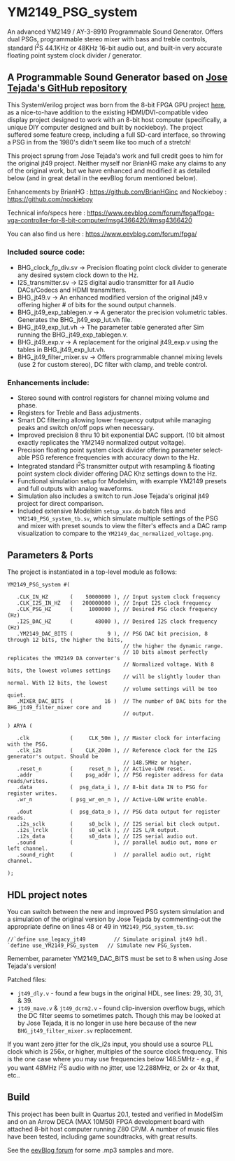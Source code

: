 # YM2149_PSG_system

An advanced YM2149 / AY-3-8910 Programmable Sound Generator.  Offers dual PSGs, programmable stereo mixer with bass and treble controls, standard
I<sup>2</sup>S 44.1KHz or 48KHz 16-bit audio out, and built-in very accurate floating point system clock divider / generator.

## A Programmable Sound Generator based on [Jose Tejada's GitHub repository](https://github.com/jotego/jt49)

This SystemVerilog project was born from the 8-bit FPGA GPU project [here](https://www.eevblog.com/forum/fpga/), as a nice-to-have addition to
the existing HDMI/DVI-compatible video display project designed to work with an 8-bit host computer (specifically, a unique DIY computer designed
and built by nockieboy).  The project suffered some feature creep, including a full SD-card interface, so throwing a PSG in from the 1980's didn't
seem like too much of a stretch!

This project sprung from Jose Tejada's work and full credit goes to him for the original jt49 project.  Neither myself nor BrianHG make any
claims to any of the original work, but we have enhanced and modified it as detailed below (and in great detail in the eevBlog forum mentioned
below).

Enhancements by BrianHG   : https://github.com/BrianHGinc
          and Nockieboy   : https://github.com/nockieboy
          
Technical info/specs here : https://www.eevblog.com/forum/fpga/fpga-vga-controller-for-8-bit-computer/msg4366420/#msg4366420

You can also find us here : https://www.eevblog.com/forum/fpga/

### Included source code:
- BHG_clock_fp_div.sv      -> Precision floating point clock divider to generate any desired system clock down to the Hz.
- I2S_transmitter.sv       -> I2S digital audio transmitter for all Audio DACs/Codecs and HDMI transmitters.
- BHG_jt49.v               -> An enhanced modified version of the original jt49.v offering higher # of bits for the sound output channels.
- BHG_jt49_exp_tablegen.v  -> A generator the precision volumetric tables.  Generates the BHG_jt49_exp_lut.vh file.
- BHG_jt49_exp_lut.vh      -> The parameter table generated after Sim running the BHG_jt49_exp_tablegen.v.
- BHG_jt49_exp.v           -> A replacement for the original jt49_exp.v using the tables in BHG_jt49_exp_lut.vh.
- BHG_jt49_filter_mixer.sv -> Offers programmable channel mixing levels (use 2 for custom stereo), DC filter with clamp, and treble control.

### Enhancements include:
- Stereo sound with control registers for channel mixing volume and phase.
- Registers for Treble and Bass adjustments.
- Smart DC filtering allowing lower frequency output while managing peaks and switch on/off pops when necessary.
- Improved precision 8 thru 10 bit exponential DAC support.  (10 bit almost exactly replicates the YM2149 normalized output voltage).
- Precision floating point system clock divider offering parameter select-able PSG reference frequencies with accuracy down to the Hz.
- Integrated standard I<sup>2</sup>S transmitter output with resampling & floating point system clock divider offering DAC Khz settings down to the Hz.
- Functional simulation setup for Modelsim, with example YM2149 presets and full outputs with analog waveforms.
- Simulation also includes a switch to run Jose Tejada's original jt49 project for direct comparison.
- Included extensive Modelsim `setup_xxx.do` batch files and `YM2149_PSG_system_tb.sv`, which simulate multiple settings of the PSG and mixer with preset
sounds to view the filter's effects and a DAC ramp visualization to compare to the `YM2149_dac_normalized_voltage.png`.


## Parameters & Ports
The project is instantiated in a top-level module as follows:
```
YM2149_PSG_system #(

   .CLK_IN_HZ       (    50000000 ), // Input system clock frequency
   .CLK_I2S_IN_HZ   (   200000000 ), // Input I2S clock frequency
   .CLK_PSG_HZ      (     1000000 ), // Desired PSG clock frequency (Hz)
   .I2S_DAC_HZ      (       48000 ), // Desired I2S clock frequency (Hz)
   .YM2149_DAC_BITS (           9 ), // PSG DAC bit precision, 8 through 12 bits, the higher the bits, 
                                     // the higher the dynamic range.
                                     // 10 bits almost perfectly replicates the YM2149 DA converter's
                                     // Normalized voltage. With 8 bits, the lowest volumes settings
                                     // will be slightly louder than normal. With 12 bits, the lowest
                                     // volume settings will be too quiet.
   .MIXER_DAC_BITS  (          16 )  // The number of DAC bits for the BHG_jt49_filter_mixer core and
                                     // output.

) ARYA (

   .clk             (     CLK_50m ), // Master clock for interfacing with the PSG.
   .clk_i2s         (    CLK_200m ), // Reference clock for the I2S generator's output. Should be 
                                     // 148.5MHz or higher.
   .reset_n         (     reset_n ), // Active-LOW reset.
   .addr            (    psg_addr ), // PSG register address for data reads/writes.
   .data            (  psg_data_i ), // 8-bit data IN to PSG for register writes.
   .wr_n            ( psg_wr_en_n ), // Active-LOW write enable.

   .dout            (  psg_data_o ), // PSG data output for register reads.
   .i2s_sclk        (     s0_bclk ), // I2S serial bit clock output.
   .i2s_lrclk       (     s0_wclk ), // I2S L/R output.
   .i2s_data        (     s0_data ), // I2S serial audio out.
   .sound           (             ), // parallel audio out, mono or left channel.
   .sound_right     (             )  // parallel audio out, right channel.

);
```

## HDL project notes
You can switch between the new and improved PSG system simulation and a simulation of the original version by Jose Tejada by 
commenting-out the appropriate define on lines 48 or 49 in `YM2149_PSG_system_tb.sv`:
```
//`define use_legacy_jt49         // Simulate original jt49 hdl.
`define use_YM2149_PSG_system   // Simulate new PSG_System.
```                           

Remember, parameter YM2149_DAC_BITS must be set to 8 when using Jose Tejada's version!

Patched files:
- `jt49_dly.v` - found a few bugs in the original HDL, see lines: 29, 30, 31, & 39.
- `jt49_mave.v` & `jt49_dcrm2.v` - found clip-inversion overflow bugs, which the DC filter seems to sometimes patch. Though this
may be looked at by Jose Tejada, it is no longer in use here because of the new `BHG_jt49_filter_mixer.sv` replacement.

If you want zero jitter for the clk_i2s input, you should use a source PLL clock which is 256x, or higher, multiples of the source clock
frequency.  This is the one case where you may use frequencies below 148.5MHz - e.g., if you want 48MHz I<sup>2</sup>S audio with no
jitter, use 12.288MHz, or 2x or 4x that, etc..

## Build
This project has been built in Quartus 20.1, tested and verified in ModelSim and on an Arrow DECA (MAX 10M50) FPGA development board with attached 8-bit host computer
running Z80 CP/M.  A number of music files have been tested, including game soundtracks, with great results.

See the [eevBlog forum](https://www.eevblog.com/forum/fpga/) for some .mp3 samples and more.
